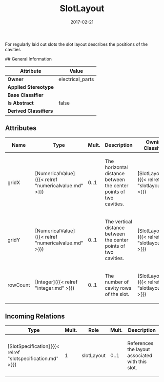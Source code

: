 ﻿---
title: SlotLayout
toc: false
type: specs
date: "2017-02-21"
draft: false
specification: VEC
version: 1.1.3
documentType: "Recommendation"
elementType: Class
classes:
  - SlotLayout
menu_name: vec-1.1.3
---
<p> For regularly laid out slots the slot layout describes the positions of the cavities      </p>
## General Information

| Attribute               | Value |
|-------------------------|-------|
| **Owner**               | electrical_parts |
| **Applied Stereotype**  |   |
| **Base Classifier**     |   |
| **Is Abstract**         | false |
| **Derived Classifiers** |   |

## Attributes
|  Name  |  Type  |  Mult.  |  Description  |  Owning Classifier  |
|--------|--------|---------|---------------|--------------|
|gridX | [NumericalValue]({{< relref "numericalvalue.md" >}}) | 0..1 | <p>The horizontal distance between the center points of two cavities. </p> | [SlotLayout]({{< relref "slotlayout.md" >}}) |
|gridY | [NumericalValue]({{< relref "numericalvalue.md" >}}) | 0..1 | <p>The vertical distance between the center points of two cavities. </p> | [SlotLayout]({{< relref "slotlayout.md" >}}) |
|rowCount | [Integer]({{< relref "integer.md" >}}) | 0..1 | <p> The number of cavity rows of the slot.      </p> | [SlotLayout]({{< relref "slotlayout.md" >}}) |

##  Incoming Relations
|    Type  |   Mult.  |   Role    |   Mult.   |   Description  |
|----------|----------|-----------|-----------|----------------|
| [SlotSpecification]({{< relref "slotspecification.md" >}}) | 1 | slotLayout | 0..1 | <p> References the layout associated with this slot.      </p> |
